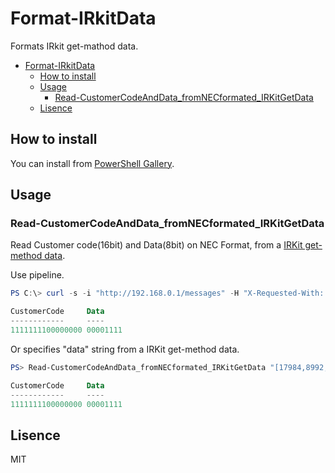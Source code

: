 # Format-IRkitData

Formats IRkit get-mathod data.

- [Format-IRkitData](#format-irkitdata)
  - [How to install](#how-to-install)
  - [Usage](#usage)
    - [Read-CustomerCodeAndData_fromNECformated_IRKitGetData](#read-customercodeanddata_fromnecformated_irkitgetdata)
  - [Lisence](#lisence)

## How to install

You can install from [PowerShell Gallery](https://www.powershellgallery.com/packages/Format-IRKitData).

## Usage

### Read-CustomerCodeAndData_fromNECformated_IRKitGetData

Read Customer code(16bit) and Data(8bit) on NEC Format, from a [IRKit get-method data](https://getirkit.com/en/#toc_10).

Use pipeline.

```PowerShell
PS C:\> curl -s -i "http://192.168.0.1/messages" -H "X-Requested-With: curl" | Read-CustomerCodeAndData_fromNECformated_IRKitGetData

CustomerCode     Data
------------     ----
1111111100000000 00001111
```

Or specifies "data" string from a IRKit get-method data. 

```PowerShell
PS> Read-CustomerCodeAndData_fromNECformated_IRKitGetData "[17984,8992,1124,3372,..,3372,1124]"

CustomerCode     Data
------------     ----
1111111100000000 00001111

```

## Lisence
MIT
